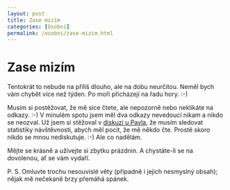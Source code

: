 ```yaml
---
layout: post
title: Zase mizím
categories: [Osobní]
permalink: /osobni/zase-mizim.html
---
```

# Zase mizím

Tentokrát to nebude na příliš dlouho, ale na dobu neurčitou. Neměl bych vám chybět více než týden. Po moři přicházejí na řadu hory. :-)

Musím si postěžovat, že mě sice čtete, ale nepozorně nebo neklikáte na odkazy. :-) V minulém spotu jsem měl dva odkazy nevedoucí nikam a nikdo se neozval. Už jsem si stěžoval v [diskuzi u Pavla](http://sps.rivil.com/index.php?p=90802104&c=1#comments), že musím sledovat statistiky návštěvnosti, abych měl pocit, že mě někdo čte. Prostě skoro nikdo se mnou nediskutuje. :-) Ale co nadělám.

Mějte se krásně a užívejte si zbytku prázdnin. A chystáte-li se na dovolenou, ať se vám vydaří.

P. S. Omluvte trochu nesouvislé věty (případně i jejich nesmyslný obsah); nějak mě nečekaně brzy přemáhá spánek.

